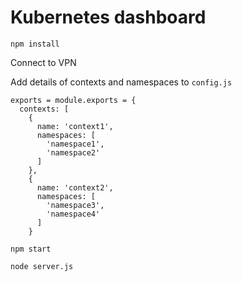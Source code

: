 # Kubernetes dashboard #

`npm install`

Connect to VPN

Add details of contexts and namespaces to `config.js`

```
exports = module.exports = {
  contexts: [
    {
      name: 'context1',
      namespaces: [
        'namespace1',
        'namespace2'
      ]
    },
    {
      name: 'context2',
      namespaces: [
        'namespace3',
        'namespace4'
      ]
    }
```

`npm start`

`node server.js`